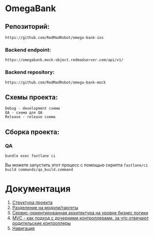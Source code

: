 # OmegaBank

## Репозиторий:
```
https://github.com/RedMadRobot/omega-bank-ios
```
### Backend endpoint:
```
https://omegabank.mock-object.redmadserver.com/api/v1/
```
### Backend repository:
```
https://github.com/RedMadRobot/omega-bank-mock
```
## Схемы проекта:
```
Debug - development схема
QA - схема для QA
Release - release схема
```
## Сборка проекта:
### QA
```
bundle exec fastlane ci
```
Вы можете запустить этот процесс с помощью скрипта `fastlane/ci build commands/qa_build.command`

# Документация

1. [Структура проекта](Documentation/structure.md)
1. [Разделение на модули/таргеты](Documentation/modules.md)
1. [Сервис-ориентированная архитектура на уровне бизнес логики](Documentation/architecture.md)
1. [MVC - как подход с дочерними контроллерами, за что отвечают родительские контроллеры](Documentation/mvc.md)
1. [Навигация](Documentation/routing.md)